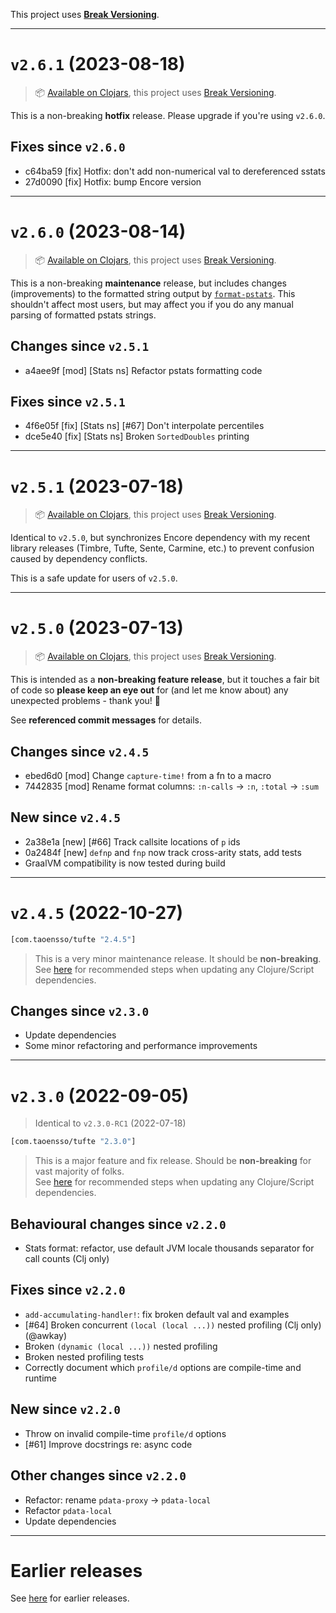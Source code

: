 This project uses [**Break Versioning**](https://www.taoensso.com/break-versioning).

---

# `v2.6.1` (2023-08-18)

> 📦 [Available on Clojars](https://clojars.org/com.taoensso/tufte/versions/2.6.1), this project uses [Break Versioning](https://www.taoensso.com/break-versioning).

This is a non-breaking **hotfix** release. Please upgrade if you're using `v2.6.0`.

## Fixes since `v2.6.0`

* c64ba59 [fix] Hotfix: don't add non-numerical val to dereferenced sstats
* 27d0090 [fix] Hotfix: bump Encore version

---

# `v2.6.0` (2023-08-14)

> 📦 [Available on Clojars](https://clojars.org/com.taoensso/tufte/versions/2.6.0), this project uses [Break Versioning](https://www.taoensso.com/break-versioning).

This is a non-breaking **maintenance** release, but includes changes (improvements) to the formatted string output by [`format-pstats`](https://taoensso.github.io/tufte/taoensso.tufte.html#var-format-pstats). This shouldn't affect most users, but may affect you if you do any manual parsing of formatted pstats strings.

## Changes since `v2.5.1`

* a4aee9f [mod] [Stats ns] Refactor pstats formatting code

## Fixes since `v2.5.1`

* 4f6e05f [fix] [Stats ns] [#67] Don't interpolate percentiles
* dce5e40 [fix] [Stats ns] Broken `SortedDoubles` printing

---

# `v2.5.1` (2023-07-18)

> 📦 [Available on Clojars](https://clojars.org/com.taoensso/tufte/versions/2.5.1), this project uses [Break Versioning](https://www.taoensso.com/break-versioning).

Identical to `v2.5.0`, but synchronizes Encore dependency with my recent library releases (Timbre, Tufte, Sente, Carmine, etc.) to prevent confusion caused by dependency conflicts.

This is a safe update for users of `v2.5.0`.

---

# `v2.5.0` (2023-07-13)

> 📦 [Available on Clojars](https://clojars.org/com.taoensso/tufte/versions/2.5.0), this project uses [Break Versioning](https://www.taoensso.com/break-versioning).

This is intended as a **non-breaking feature release**, but it touches a fair bit of code so **please keep an eye out** for (and let me know about) any unexpected problems - thank you! 🙏

See **referenced commit messages** for details.

## Changes since `v2.4.5`

* ebed6d0 [mod] Change `capture-time!` from a fn to a macro
* 7442835 [mod] Rename format columns: `:n-calls` -> `:n`, `:total` -> `:sum`

## New since `v2.4.5`

* 2a38e1a [new] [#66] Track callsite locations of `p` ids
* 0a2484f [new] `defnp` and `fnp` now track cross-arity stats, add tests
* GraalVM compatibility is now tested during build

---

# `v2.4.5` (2022-10-27)

```clojure
[com.taoensso/tufte "2.4.5"]
```

> This is a very minor maintenance release. It should be **non-breaking**.
> See [here](https://github.com/taoensso/encore#recommended-steps-after-any-significant-dependency-update) for recommended steps when updating any Clojure/Script dependencies.

## Changes since `v2.3.0`

* Update dependencies
* Some minor refactoring and performance improvements

---

# `v2.3.0` (2022-09-05)

> Identical to `v2.3.0-RC1` (2022-07-18)

```clojure
[com.taoensso/tufte "2.3.0"]
```

> This is a major feature and fix release. Should be **non-breaking** for vast majority of folks.  
> See [here](https://github.com/taoensso/encore#recommended-steps-after-any-significant-dependency-update) for recommended steps when updating any Clojure/Script dependencies.

## Behavioural changes since `v2.2.0`

* Stats format: refactor, use default JVM locale thousands separator for call counts (Clj only)

## Fixes since `v2.2.0`

* `add-accumulating-handler!`: fix broken default val and examples
* [#64] Broken concurrent `(local (local ...))` nested profiling (Clj only) (@awkay)
* Broken `(dynamic (local ...))` nested profiling
* Broken nested profiling tests
* Correctly document which `profile/d` options are compile-time and runtime

## New since `v2.2.0`

* Throw on invalid compile-time `profile/d` options
* [#61] Improve docstrings re: async code

## Other changes since `v2.2.0`

* Refactor: rename `pdata-proxy` -> `pdata-local`
* Refactor `pdata-local`
* Update dependencies

---

# Earlier releases

See [here](https://github.com/taoensso/tufte/releases) for earlier releases.
